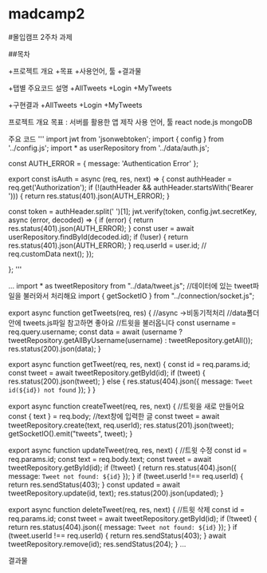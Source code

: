 # madcamp2

#몰입캠프 2주차 과제

##목차

+프로젝트 개요
+목표
+사용언어, 툴
+결과물

+탭별 주요코드 설명
+AllTweets
+Login
+MyTweets


+구현결과
+AllTweets
+Login
+MyTweets

프로젝트 개요
목표 : 서버를 활용한 앱 제작
사용 언어, 툴
react 
node.js
mongoDB

주요 코드
'''
import jwt from 'jsonwebtoken';
import { config } from '../config.js';
import * as userRepository from '../data/auth.js';

const AUTH_ERROR = { message: 'Authentication Error' };

export const isAuth = async (req, res, next) => {
  const authHeader = req.get('Authorization');
  if (!(authHeader && authHeader.startsWith('Bearer '))) {
    return res.status(401).json(AUTH_ERROR);
  }

  const token = authHeader.split(' ')[1];
  jwt.verify(token, config.jwt.secretKey, async (error, decoded) => {
    if (error) {
      return res.status(401).json(AUTH_ERROR);
    }
    const user = await userRepository.findById(decoded.id);
    if (!user) {
      return res.status(401).json(AUTH_ERROR);
    }
    req.userId = user.id; // req.customData
    next();
  });
  
};
'''

...
import * as tweetRepository from "../data/tweet.js";
//데이터에 있는 tweet파일을 불러와서 처리해요
import { getSocketIO } from "../connection/socket.js";

export async function getTweets(req, res) {
  //async ->비동기적처리
  //data폴더 안에 tweets.js파일 참고하면 좋아요
  //트윗을 불러옵니다
  const username = req.query.username;
  const data = await (username
    ? tweetRepository.getAllByUsername(username)
    : tweetRepository.getAll());
  res.status(200).json(data);
}

export async function getTweet(req, res, next) {
  const id = req.params.id;
  const tweet = await tweetRepository.getById(id);
  if (tweet) {
    res.status(200).json(tweet);
  } else {
    res.status(404).json({ message: `Tweet id(${id}) not found` });
  }
}

export async function createTweet(req, res, next) {
  //트윗을 새로 만들어요
  const { text } = req.body; //text창에 입력한 글
  const tweet = await tweetRepository.create(text, req.userId);
  res.status(201).json(tweet);
  getSocketIO().emit("tweets", tweet);
}

export async function updateTweet(req, res, next) {
  //트윗 수정
  const id = req.params.id;
  const text = req.body.text;
  const tweet = await tweetRepository.getById(id);
  if (!tweet) {
    return res.status(404).json({ message: `Tweet not found: ${id}` });
  }
  if (tweet.userId !== req.userId) {
    return res.sendStatus(403);
  }
  const updated = await tweetRepository.update(id, text);
  res.status(200).json(updated);
}

export async function deleteTweet(req, res, next) {
  //트윗 삭제
  const id = req.params.id;
  const tweet = await tweetRepository.getById(id);
  if (!tweet) {
    return res.status(404).json({ message: `Tweet not found: ${id}` });
  }
  if (tweet.userId !== req.userId) {
    return res.sendStatus(403);
  }
  await tweetRepository.remove(id);
  res.sendStatus(204);
}
...


결과물
